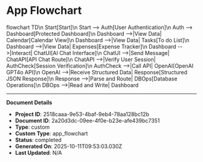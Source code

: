 # App Flowchart

flowchart TD\n    Start[Start]\n    Start --> Auth[User Authentication]\n    Auth --> Dashboard[Protected Dashboard]\n    Dashboard -->|View Data| Calendar[Calendar View]\n    Dashboard -->|View Data| Tasks[To do List]\n    Dashboard -->|View Data| Expenses[Expense Tracker]\n    Dashboard -->|Interact| ChatUI[AI Chat Interface]\n    ChatUI -->|Send Message| ChatAPI[API Chat Route]\n    ChatAPI -->|Verify User Session| AuthCheck[Session Verification]\n    AuthCheck -->|Call API| OpenAI[OpenAI GPT4o API]\n    OpenAI -->|Receive Structured Data| Response[Structured JSON Response]\n    Response -->|Parse and Route| DBOps[Database Operations]\n    DBOps -->|Read and Write| Dashboard

---
**Document Details**
- **Project ID**: 2518caaa-9e53-4baf-9eb4-78aa128bc12b
- **Document ID**: 2a20d3dc-09ee-4f0e-b23e-afe439bc7351
- **Type**: custom
- **Custom Type**: app_flowchart
- **Status**: completed
- **Generated On**: 2025-10-11T09:53:03.030Z
- **Last Updated**: N/A
